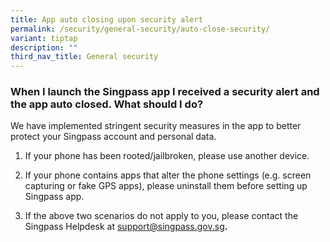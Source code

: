 ```yaml
---
title: App auto closing upon security alert
permalink: /security/general-security/auto-close-security/
variant: tiptap
description: ""
third_nav_title: General security
---
```

<h3>When I launch the Singpass app I received a security alert and the app auto closed. What should I do?</h3>
<p>We have implemented stringent security measures in the app to better protect
your Singpass account and personal data.</p>
<ol data-tight="true" class="tight">
<li>
<p>If your phone has been rooted/jailbroken, please use another device.</p>
</li>
<li>
<p>If your phone contains apps that alter the phone settings (e.g. screen
capturing or fake GPS apps), please uninstall them before setting up Singpass
app.</p>
</li>
<li>
<p>If the above two scenarios do not apply to you, please contact the Singpass
Helpdesk at <a href="mailto:support@singpass.gov.sg" rel="noopener noreferrer nofollow" target="_blank"><u>support@singpass.gov.sg</u></a><strong>.</strong>
</p>
</li>
</ol>
<p></p>